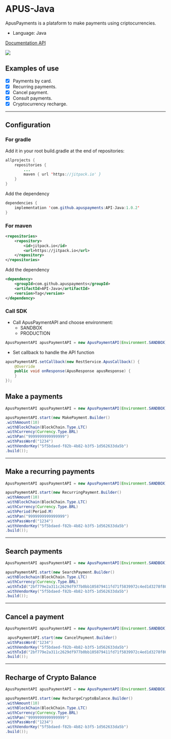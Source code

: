 # APUS-Java 

ApusPayments is a plataform to make payments using criptocurrencies.

* Language: Java

[Documentation API](https://docs.apuspayments.com/)

[![](https://jitpack.io/v/apuspayments/API-Java.svg)](https://jitpack.io/#apuspayments/API-Java)

## Examples of use

* [x] Payments by card.
* [x] Recurring payments.
* [x] Cancel payment.
* [x] Consult payments.
* [x] Cryptocurrency recharge.

<hr>

## Configuration 

### For gradle

Add it in your root build.gradle at the end of repositories:

```java
allprojects {
    repositories {
        ...
        maven { url 'https://jitpack.io' }
    }
}
```

Add the dependency

```java
dependencies {
	implementation 'com.github.apuspayments:API-Java:1.0.2'
}
```

### For maven

```xml
<repositories>
	<repository>
		<id>jitpack.io</id>
		<url>https://jitpack.io</url>
	</repository>
</repositories>
```

Add the dependency

```xml
<dependency>
	<groupId>com.github.apuspayments</groupId>
	<artifactId>API-Java</artifactId>
	<version>Tag</version>
</dependency>
```
### Call SDK

* Call ApusPaymentAPI and choose environment:
     * SANDBOX
     * PRODUCTION

```java
ApusPaymentAPI apusPaymentAPI = new ApusPaymentAPI(Environment.SANDBOX);
```
* Set callback to handle the API function

```java
apusPaymentAPI.setCallback(new RestService.ApusCallback() {
	@Override
	public void onResponse(ApusResponse apusResponse) {
	}
});
```

## Make a payments

```java
ApusPaymentAPI apusPaymentAPI = new ApusPaymentAPI(Environment.SANDBOX);

apusPaymentAPI.start(new MakePayment.Builder()
.withAmount(10)
.withBlockChain(BlockChain.Type.LTC)
.withCurrency(Currency.Type.BRL)
.withPan("9999999999999999")
.withPassWord("1234")
.withVendorKey("5f5bdaed-f82b-4b82-b3f5-1d562633da5b")
.build());
```
<hr>

## Make a recurring payments

```java
ApusPaymentAPI apusPaymentAPI = new ApusPaymentAPI(Environment.SANDBOX);

apusPaymentAPI.start(new RecurringPayment.Builder()
.withAmount(10)
.withBlockChain(BlockChain.Type.LTC)
.withCurrency(Currency.Type.BRL)
.withPeriod(Period.M)
.withPan("9999999999999999")
.withPassWord("1234")
.withVendorKey("5f5bdaed-f82b-4b82-b3f5-1d562633da5b")
.build());
```
<hr>

## Search payments

```java
ApusPaymentAPI apusPaymentAPI = new ApusPaymentAPI(Environment.SANDBOX);

apusPaymentAPI.start(new SearchPayment.Builder()
.withBlockchain(BlockChain.Type.LTC)
.withCurrency(Currency.Type.BRL)
.withTxId("2bf779e2a311c2629df977b0bb105879411fd71f5839972c4ed1d3278f80170f")
.withVendorKey("5f5bdaed-f82b-4b82-b3f5-1d562633da5b")
.build());
```
<hr>

## Cancel a payment

```java
ApusPaymentAPI apusPaymentAPI = new ApusPaymentAPI(Environment.SANDBOX);

 apusPaymentAPI.start(new CancelPayment.Builder()
.withPassWord("1234")
.withVendorKey("5f5bdaed-f82b-4b82-b3f5-1d562633da5b")
.withTxId("2bf779e2a311c2629df977b0bb105879411fd71f5839972c4ed1d3278f80170f")
.build());
```
<hr>

## Recharge of Crypto Balance

```java
ApusPaymentAPI apusPaymentAPI = new ApusPaymentAPI(Environment.SANDBOX);

apusPaymentAPI.start(new RechargeCryptoBalance.Builder()
.withAmount(10)
.withBlockChain(BlockChain.Type.LTC)
.withCurrency(Currency.Type.BRL)
.withPan("9999999999999999")
.withPassWord("1234")
.withVendorKey("5f5bdaed-f82b-4b82-b3f5-1d562633da5b")
.build());
```
